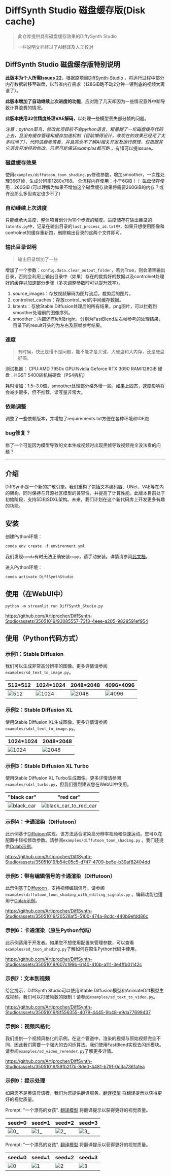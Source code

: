 # DiffSynth Studio 磁盘缓存版(Disk cache)

> 此仓库提供具有磁盘缓存效果的DiffySynth Studio
>
> 一些说明文档经过了AI翻译及人工校对

## DiffSynth Studio 磁盘缓存版特别说明

**此版本为个人所需[Issues 22](https://github.com/Artiprocher/DiffSynth-Studio/issues/22)**，根据原项目[DiffSynth-Studio](https://github.com/Artiprocher/DiffSynth-Studio)
，将运行过程中部分内存数据转移至磁盘，以节省内存需求（128GiB跑不动2分钟一镜到底的视频太离谱了）。

**此版本增加了自动继续上次进度的功能**，应对跑了几天却因为一些情况意外中断导致计算浪费的情况。

**此版本使用32位精度处理VAE解码**，以处理一些模型丢失部分帧的问题。

*注意：python菜鸟，修改此项目前不会python语言，粗暴糊了一坨磁盘缓存代码上去，且没有缓存管理和缓存加速机制（目前懒得设计，改现在的效果已经花了太多时间了），代码洁癖者慎看，并且完全不了解AI相关开发及运行原理，仅根据其它语言开发经验修改。已尽可能保证examples都可跑*
，有错可以提issuse。

### 磁盘缓存效果

使用`examples/diffutoon_toon_shading.py`修改参数，增加smoother，一次性处理3667帧，生成分辨率1280x768。
全流程内存使用：小于6GiB！！
磁盘储存使用：260GiB (可以理解为如果不增加这个磁盘缓存效果将需要260GiB的内存？或许没那么多但肯定也少不了)

### 自动继续上次进度

只能继承大进度，整体项目划分为10个步骤的精度。进度储存在输出目录的`latents.py`中，记录在输出目录的`last_process_id.txt`中，如果只想使用图像和controlnet的缓存重新跑，删除输出目录的这两个文件即可。

### 输出目录说明

> 输出目录增加了一些

增加了一个参数：`config.data.clear_output_folder`，若为True，则会清空输出目录，否则会利用上输出目录中（如果）存在的裁剪好的数据以及controlnet处理好的缓存以加速部分步骤（多次调整参数时可以提升效率）。

1. source_images：存放视频解码为图片流后，裁剪后的图片。
1. controlnet_caches：存放control_net的中间缓存数据。
1. latents：存放Stable Diffusion处理后的所有结果，png图片，可以拦截到smoother处理前的图像序列。
1. smoother：内部还有left及right，分别为FastBlend左右帧参考的处理结果，目录下的result开头的为左右及原帧参考结果。

### 速度

> 有时候，快还是慢不是问题，能不能才是关键，大硬盘和大内存，还是硬盘好搞。

测试机器：
CPU:AMD 7950x
GPU:Nvidia Geforce RTX 3090
RAM:128GiB
硬盘：HGST 5400转机械硬盘（PS4拆机）

耗时增加：1.5~3.0倍，smoother处理部分格外慢一些。如果上固态，速度影响将会减少很多，但不推荐，读写量非常大。

### 依赖调整

调整了一些依赖版本，并增加了requirements.txt方便在各种环境和IDE跑

### bug修复？

修了一个可能因为模型导致的文本生成视频时出现黑帧导致视频完全没法看的问题？

---

## 介绍

DiffSynth是一个新的扩散引擎。我们重构了包括文本编码器、UNet、VAE等在内的架构，同时保持与开源社区模型的兼容性，并提高了计算性能。此版本目前处于初始阶段，支持SD和SDXL架构。未来，我们计划在这个新代码库上开发更多有趣的功能。

## 安装

创建Python环境：

```python
conda env create -f environment.yml
```

我们发现`conda`有时无法正确安装`cupy`，请手动安装。详情请参阅[此文档](https://docs.cupy.dev/en/stable/install.html)。

进入Python环境：

```python
conda activate DiffSynthStudio
```

## 使用（在WebUI中）

```python
python -m streamlit run DiffSynth_Studio.py
```
https://github.com/Artiprocher/DiffSynth-Studio/assets/35051019/93085557-73f3-4eee-a205-9829591ef954

## 使用（Python代码方式）

### 示例1：Stable Diffusion

我们可以生成非常高分辨率的图像。更多详情请参阅`examples/sd_text_to_image.py`。

|512*512|1024*1024|2048*2048|4096*4096|
|-|-|-|-|
|![512](https://github.com/Artiprocher/DiffSynth-Studio/assets/35051019/55f679e9-7445-4605-9315-302e93d11370)|![1024](https://github.com/Artiprocher/DiffSynth-Studio/assets/35051019/6fc84611-8da6-4a1f-8fee-9a34eba3b4a5)|![2048](https://github.com/Artiprocher/DiffSynth-Studio/assets/35051019/9087a73c-9164-4c58-b2a0-effc694143fb)|![4096](https://github.com/Artiprocher/DiffSynth-Studio/assets/35051019/edee9e71-fc39-4d1c-9ca9-fa52002c67ac)|

### 示例2：Stable Diffusion XL

使用Stable Diffusion XL生成图像。更多详情请参阅`examples/sdxl_text_to_image.py`。

|1024*1024|2048*2048|
|-|-|
|![1024](https://github.com/Artiprocher/DiffSynth-Studio/assets/35051019/67687748-e738-438c-aee5-96096f09ac90)|![2048](https://github.com/Artiprocher/DiffSynth-Studio/assets/35051019/584186bc-9855-4140-878e-99541f9a757f)|

### 示例3：Stable Diffusion XL Turbo

使用Stable Diffusion XL Turbo生成图像。更多详情请参阅`examples/sdxl_turbo.py`，但我们强烈建议您在WebUI中使用。

|"black car"|"red car"|
|-|-|
|![black_car](https://github.com/Artiprocher/DiffSynth-Studio/assets/35051019/7fbfd803-68d4-44f3-8713-8c925fec47d0)|![black_car_to_red_car](https://github.com/Artiprocher/DiffSynth-Studio/assets/35051019/aaf886e4-c33c-4fd8-98e2-29eef117ba00)|

### 示例4：卡通渲染（Diffutoon）

此示例基于[Diffutoon](https://arxiv.org/abs/2401.16224)实现。该方法适合渲染高分辨率视频和快速运动。您可以在配置中轻松修改参数。请参阅`examples/diffutoon_toon_shading.py`
。我们还提供[Colab示例](https://colab.research.google.com/github/Artiprocher/DiffSynth-Studio/blob/main/examples/Diffutoon.ipynb)。

https://github.com/Artiprocher/DiffSynth-Studio/assets/35051019/b54c05c5-d747-4709-be5e-b39af82404dd

### 示例5：带有编辑信号的卡通渲染（Diffutoon）

此示例基于[Diffutoon](https://arxiv.org/abs/2401.16224)，支持视频编辑信号。请参阅`examples\diffutoon_toon_shading_with_editing_signals.py`
。编辑功能也适用于[Colab示例](https://colab.research.google.com/github/Artiprocher/DiffSynth-Studio/blob/main/examples/Diffutoon.ipynb)。

https://github.com/Artiprocher/DiffSynth-Studio/assets/35051019/20528af5-5100-474a-8cdc-440b9efdd86c

### 示例6：卡通渲染（原生Python代码）

此示例适用于开发者。如果您不想使用配置来管理参数，可以查看`examples/sd_toon_shading.py`了解如何在原生Python代码中使用。

https://github.com/Artiprocher/DiffSynth-Studio/assets/35051019/607c199b-6140-410b-a111-3e4ffb01142c

### 示例7：文本到视频

给定提示，DiffSynth Studio可以使用Stable Diffusion模型和AnimateDiff模型生成视频。我们可以打破帧数的限制！请参阅`examples/sd_text_to_video.py`。

https://github.com/Artiprocher/DiffSynth-Studio/assets/35051019/8f556355-4079-4445-9b48-e9da77699437

### 示例8：视频风格化

我们提供一个视频风格化的示例。在这个管道中，渲染的视频与原始视频完全不同，因此我们需要一个强大的去闪烁算法。我们使用FastBlend实现去闪烁模块。请参阅`examples/sd_video_rerender.py`了解更多详情。

https://github.com/Artiprocher/DiffSynth-Studio/assets/35051019/59fb2f7b-8de0-4481-b79f-0c3a7361a1ea

### 示例9：提示处理

如果您不是英语母语者，我们为您提供翻译服务。[翻译模型](https://huggingface.co/Helsinki-NLP/opus-mt-en-zh) 将翻译提示以获得更好的视觉质量。

Prompt: "一个漂亮的女孩". [翻译模型](https://huggingface.co/Helsinki-NLP/opus-mt-en-zh) 将翻译提示以获得更好的视觉质量。

|seed=0|seed=1|seed=2|seed=3|
|-|-|-|-|
|![0_](https://github.com/Artiprocher/DiffSynth-Studio/assets/35051019/ebb25ca8-7ce1-4d9e-8081-59a867c70c4d)|![1_](https://github.com/Artiprocher/DiffSynth-Studio/assets/35051019/a7e79853-3c1a-471a-9c58-c209ec4b76dd)|![2_](https://github.com/Artiprocher/DiffSynth-Studio/assets/35051019/a292b959-a121-481f-b79c-61cc3346f810)|![3_](https://github.com/Artiprocher/DiffSynth-Studio/assets/35051019/1c19b54e-5a6f-4d48-960b-a7b2b149bb4c)|

Prompt: "一个漂亮的女孩". [翻译模型](https://huggingface.co/Helsinki-NLP/opus-mt-en-zh) 将翻译提示以获得更好的视觉质量。

|seed=0|seed=1|seed=2|seed=3|
|-|-|-|-|
|![0](https://github.com/Artiprocher/DiffSynth-Studio/assets/35051019/778b1bd9-44e0-46ac-a99c-712b3fc9aaa4)|![1](https://github.com/Artiprocher/DiffSynth-Studio/assets/35051019/c03479b8-2082-4c6e-8e1c-3582b98686f6)|![2](https://github.com/Artiprocher/DiffSynth-Studio/assets/35051019/edb33d21-3288-4a55-96ca-a4bfe1b50b00)|![3](https://github.com/Artiprocher/DiffSynth-Studio/assets/35051019/7848cfc1-cad5-4848-8373-41d24e98e584)|
